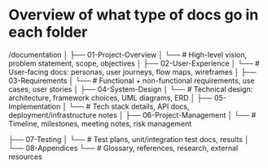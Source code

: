 # Overview of what type of docs go in each folder

/documentation
│
├── 01-Project-Overview
│   └── # High-level vision, problem statement, scope, objectives
│
├── 02-User-Experience
│   └── # User-facing docs: personas, user journeys, flow maps, wireframes
│
├── 03-Requirements
│   └── # Functional + non-functional requirements, use cases, user stories
│
├── 04-System-Design
│   └── # Technical design: architecture, framework choices, UML diagrams, ERD
│
├── 05-Implementation
│   └── # Tech stack details, API docs, deployment/infrastructure notes
│
├── 06-Project-Management
│   └── # Timeline, milestones, meeting notes, risk management

├── 07-Testing
│   └── # Test plans, unit/integration test docs, results
│
└── 08-Appendices
    └── # Glossary, references, research, external resources

